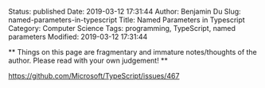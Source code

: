 Status: published
Date: 2019-03-12 17:31:44
Author: Benjamin Du
Slug: named-parameters-in-typescript
Title: Named Parameters in Typescript
Category: Computer Science
Tags: programming, TypeScript, named parameters
Modified: 2019-03-12 17:31:44

**
Things on this page are fragmentary and immature notes/thoughts of the author.
Please read with your own judgement!
**


https://github.com/Microsoft/TypeScript/issues/467
